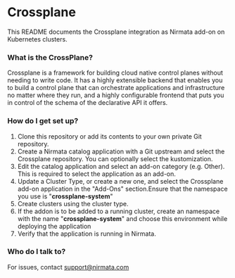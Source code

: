 # Crossplane
This README documents the Crossplane integration as Nirmata add-on on Kubernetes clusters.

### What is the CrossPlane?
Crossplane is a framework for building cloud native control planes without needing to write code. It has a highly extensible backend that enables you to build a control plane that can orchestrate applications and infrastructure no matter where they run, and a highly configurable frontend that puts you in control of the schema of the declarative API it offers.

### How do I get set up?
1. Clone this repository or add its contents to your own private Git repository.
2. Create a Nirmata catalog application with a Git upstream and select the Crossplane repository. You can optionally select the kustomization.
3. Edit the catalog application and select an add-on category (e.g. Other). This is required to select the application as an add-on.
4. Update a Cluster Type, or create a new one, and select the Crossplane add-on application in the "Add-Ons" section.Ensure that the namespace you use is "**crossplane-system**"
5. Create clusters using the cluster type.
6. If the addon is to be added to a running cluster, create an namespace with the name "**crossplane-system**" and choose this environment while deploying the application
7. Verify that the application is running in Nirmata. 

### Who do I talk to?
For issues, contact support@nirmata.com


